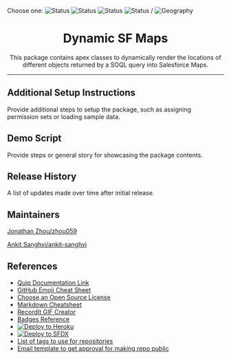 Choose one: ![Status](https://img.shields.io/badge/status-In%20Development-yellow)
![Status](https://img.shields.io/badge/status-Beta-yellowgreen)
![Status](https://img.shields.io/badge/status-Complete-green)
![Status](https://img.shields.io/badge/status-Archived-red) / 
![Geography](https://img.shields.io/badge/Geography-US-blue)

<h1 align="center">Dynamic SF Maps</h1>
<p align="center">This package contains apex classes to dynamically render the locations of different objects returned by a SOQL query into Salesforce Maps.</p>

<!-- Sections below are Optional -->

---

## Additional Setup Instructions

Provide additional steps to setup the package, such as assigning permission sets or loading sample data. 

## Demo Script

Provide steps or general story for showcasing the package contents.

## Release History

A list of updates made over time after initial release. 

## Maintainers
[Jonathan Zhou/zhou059](https://github.com/zhou059)

[Ankit Sanghvi/ankit-sanghvi](https://github.com/ankit-sanghvi)

## References
* [Quip Documentation Link](https://quip.com)
* [GitHub Emoji Cheat Sheet](https://www.webpagefx.com/tools/emoji-cheat-sheet)
* [Choose an Open Source License](https://choosealicense.com)
* [Markdown Cheatsheet](https://github.com/adam-p/markdown-here/wiki/Markdown-Cheatsheet)
* [RecordIt GIF Creator](https://recordit.co/)
* [Badges Reference](https://github.com/badges/shields/blob/master/README.md)
* [![Deploy to Heroku](img)](something)
* [![Deploy to SFDX](https://deploy-to-sfdx.com/dist/assets/images/DeployToSFDX.svg)](https://deploy-to-sfdx.com?template=https://github.com/SE-Assets/Project-Template/)
* [List of tags to use for repositories](https://salesforce.quip.com/zIyyAzGYRaWu)
* [Email template to get approval for making repo public](https://salesforce.quip.com/8j1jAKTHlk6Q)
